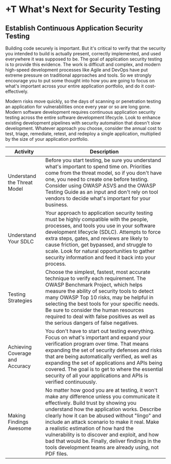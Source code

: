 # +T What's Next for Security Testing

## Establish Continuous Application Security Testing

Building code securely is important. But it's critical to verify that the security you intended to build is actually present, correctly implemented, and used everywhere it was supposed to be. The goal of application security testing is to provide this evidence. The work is difficult and complex, and modern high-speed development processes like Agile and DevOps have put extreme pressure on traditional approaches and tools. So we strongly encourage you to put some thought into how you are going to focus on what's important across your entire application portfolio, and do it cost-effectively.

Modern risks move quickly, so the days of scanning or penetration testing an application for vulnerabilities once every year or so are long gone. Modern software development requires continuous application security testing across the entire software development lifecycle. Look to enhance existing development pipelines with security automation that doesn't slow development. Whatever approach you choose, consider the annual cost to test, triage, remediate, retest, and redeploy a single application, multiplied by the size of your application portfolio.

| Activity | Description | 
| --- | --- | 
| Understand the Threat Model | Before you start testing, be sure you understand what's important to spend time on. Priorities come from the threat model, so if you don't have one, you need to create one before testing. Consider using OWASP ASVS and the OWASP Testing Guide as an input and don't rely on tool vendors to decide what's important for your business.|
| Understand Your SDLC | Your approach to application security testing must be highly compatible with the people, processes, and tools you use in your software development lifecycle (SDLC). Attempts to force extra steps, gates, and reviews are likely to cause friction, get bypassed, and struggle to scale. Look for natural opportunities to gather security information and feed it back into your process.|
| Testing Strategies | Choose the simplest, fastest, most accurate technique to verify each requirement. The OWASP Benchmark Project, which helps measure the ability of security tools to detect many OWASP Top 10 risks, may be helpful in selecting the best tools for your specific needs. Be sure to consider the human resources required to deal with false positives as well as the serious dangers of false negatives.|
| Achieving Coverage and Accuracy | You don't have to start out testing everything. Focus on what's important and expand your verification program over time. That means expanding the set of security defenses and risks that are being automatically verified, as well as expanding the set of applications and APIs being covered. The goal is to get to where the essential security of all your applications and APIs is verified continuously.|
| Making Findings Awesome | No matter how good you are at testing, it won't make any difference unless you communicate it effectively. Build trust by showing you understand how the application works. Describe clearly how it can be abused without "lingo" and include an attack scenario to make it real. Make a realistic estimation of how hard the vulnerability is to discover and exploit, and how bad that would be. Finally, deliver findings in the tools development teams are already using, not PDF files.|


